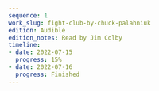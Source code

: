```yaml
---
sequence: 1
work_slug: fight-club-by-chuck-palahniuk
edition: Audible
edition_notes: Read by Jim Colby
timeline:
- date: 2022-07-15
  progress: 15%
- date: 2022-07-16
  progress: Finished
---
```


